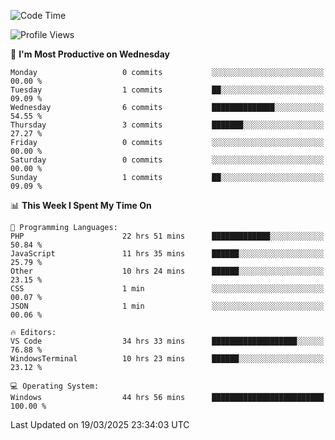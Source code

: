 <!--START_SECTION:waka-->
![Code Time](http://img.shields.io/badge/Code%20Time-4%2C389%20hrs%2017%20mins-blue)

![Profile Views](http://img.shields.io/badge/Profile%20Views-0-blue)

📅 **I'm Most Productive on Wednesday** 

```text
Monday                   0 commits           ░░░░░░░░░░░░░░░░░░░░░░░░░   00.00 % 
Tuesday                  1 commits           ██░░░░░░░░░░░░░░░░░░░░░░░   09.09 % 
Wednesday                6 commits           ██████████████░░░░░░░░░░░   54.55 % 
Thursday                 3 commits           ███████░░░░░░░░░░░░░░░░░░   27.27 % 
Friday                   0 commits           ░░░░░░░░░░░░░░░░░░░░░░░░░   00.00 % 
Saturday                 0 commits           ░░░░░░░░░░░░░░░░░░░░░░░░░   00.00 % 
Sunday                   1 commits           ██░░░░░░░░░░░░░░░░░░░░░░░   09.09 % 
```


📊 **This Week I Spent My Time On** 

```text
💬 Programming Languages: 
PHP                      22 hrs 51 mins      █████████████░░░░░░░░░░░░   50.84 % 
JavaScript               11 hrs 35 mins      ██████░░░░░░░░░░░░░░░░░░░   25.79 % 
Other                    10 hrs 24 mins      ██████░░░░░░░░░░░░░░░░░░░   23.15 % 
CSS                      1 min               ░░░░░░░░░░░░░░░░░░░░░░░░░   00.07 % 
JSON                     1 min               ░░░░░░░░░░░░░░░░░░░░░░░░░   00.06 % 

🔥 Editors: 
VS Code                  34 hrs 33 mins      ███████████████████░░░░░░   76.88 % 
WindowsTerminal          10 hrs 23 mins      ██████░░░░░░░░░░░░░░░░░░░   23.12 % 

💻 Operating System: 
Windows                  44 hrs 56 mins      █████████████████████████   100.00 % 
```


 Last Updated on 19/03/2025 23:34:03 UTC
<!--END_SECTION:waka-->
